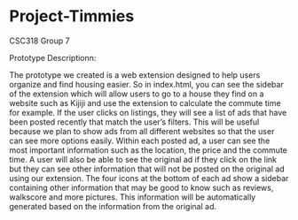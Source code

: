Project-Timmies
===============

CSC318 Group 7

Prototype Descriptionn:

The prototype we created is a web extension designed to help users organize and find housing easier. So in index.html, you can see the sidebar of the extension which will allow users to go to a house they find on a website such as Kijiji and use the extension to calculate the commute time for example. If the user clicks on listings, they will see a list of ads that have been posted recently that match the user’s filters. This will be useful because we plan to show ads from all different websites so that the user can see more options easily. Within each posted ad, a user can see the most important information such as the location, the price and the commute time. A user will also be able to see the original ad if they click on the link but they can see other information that will not be posted on the original ad using our extension. The four icons at the bottom of each ad show a sidebar containing other information that may be good to know such as reviews, walkscore and more pictures. This information will be automatically generated based on the information from the original ad.
